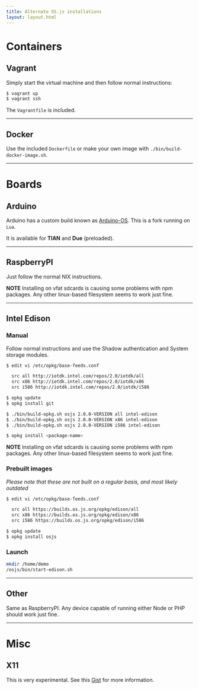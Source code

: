 ```yaml
---
title: Alternate OS.js installations
layout: layout.html
---
```


# Containers

## Vagrant

Simply start the virtual machine and then follow normal instructions:

```bash
$ vagrant up
$ vagrant ssh
```

The `Vagrantfile` is included.

---

## Docker

Use the included `Dockerfile` or make your own image with `./bin/build-docker-image.sh`.

---

# Boards

## Arduino

Arduino has a custom build known as [Arduino-OS](https://github.com/arduino-org/Arduino-OS). This is a fork running on `Lua`.

It is available for **TIAN** and **Due** (preloaded).

---

## RaspberryPI

Just follow the normal NIX instructions.

**NOTE** Installing on vfat sdcards is causing some problems with npm packages. Any other linux-based filesystem seems to work just fine.

---

## Intel Edison

### Manual

Follow normal instructions and use the Shadow authentication and System storage modules.

```bash
$ edit vi /etc/opkg/base-feeds.conf

  src all http://iotdk.intel.com/repos/2.0/iotdk/all
  src x86 http://iotdk.intel.com/repos/2.0/iotdk/x86
  src i586 http://iotdk.intel.com/repos/2.0/iotdk/i586

$ opkg update
$ opkg install git

$ ./bin/build-opkg.sh osjs 2.0.0-VERSION all intel-edison
$ ./bin/build-opkg.sh osjs 2.0.0-VERSION x86 intel-edison
$ ./bin/build-opkg.sh osjs 2.0.0-VERSION i586 intel-edison

$ opkg install <package-name>
```

**NOTE** Installing on vfat sdcards is causing some problems with npm packages. Any other linux-based filesystem seems to work just fine.

### Prebuilt images

*Please note that these are not built on a regular basis, and most likely outdated*

```bash
$ edit vi /etc/opkg/base-feeds.conf

  src all https://builds.os.js.org/opkg/edison/all
  src x86 https://builds.os.js.org/opkg/edison/x86
  src i586 https://builds.os.js.org/opkg/edison/i586

$ opkg update
$ opkg install osjs
```

### Launch

```bash
mkdir /home/demo
/osjs/bin/start-edison.sh
```

---

## Other

Same as RaspberryPI. Any device capable of running either Node or PHP should work just fine.

---

# Misc

## X11

This is very experimental. See this [Gist](https://gist.github.com/andersevenrud/a09a3aef6066d609a18103d721d0b139#file-x11-md) for more information.
